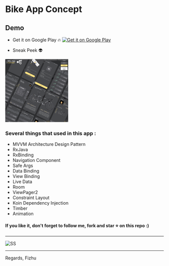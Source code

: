 # Bike App Concept

## Demo
* Get it on Google Play 🔥
[<img src="https://play.google.com/intl/en_us/badges/images/generic/en-play-badge.png" alt="Get it on Google Play" height=
"80">](https://play.google.com/store/apps/details?id=id.rifafauzi.movie)

* Sneak Peek 👽
<pre>
<img src="/images/concept.png" width="200">
</pre>

### Several things that used in this app :

* MVVM Architecture Design Pattern
* RxJava
* RxBinding
* Navigation Component
* Safe Args
* Data Binding
* View Binding
* Live Data
* Room
* ViewPager2
* Constraint Layout
* Koin Dependency Injection
* Timber
* Animation

#### If you like it, don't forget to follow me, fork and star ⭐ on this repo :)

<hr>

![SS](https://raw.githubusercontent.com/Fizhu/Bike-App-Concept/master/images/concept.png)

<hr>

Regards, Fizhu
